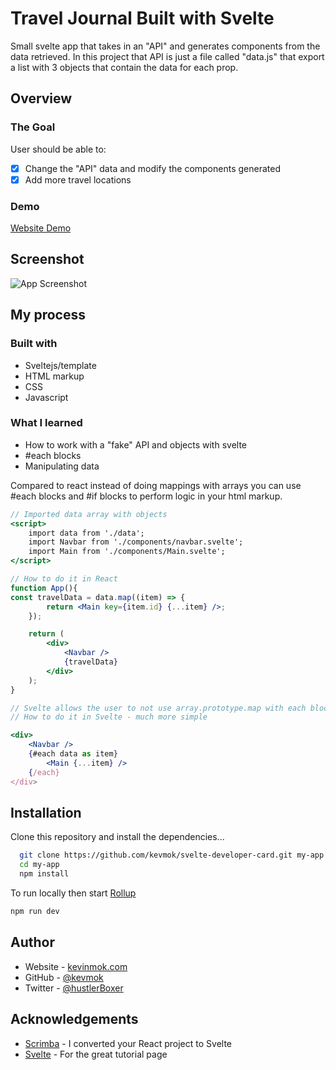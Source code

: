 # Travel Journal Built with Svelte

Small svelte app that takes in an "API" and generates components from the data retrieved.
In this project that API is just a file called "data.js" that export a list with 3 objects that contain the data for each prop.

## Overview

### The Goal

User should be able to:

-   [x] Change the "API" data and modify the components generated
-   [x] Add more travel locations

### Demo

[Website Demo](https://svelte-travel-journal.vercel.app/)

## Screenshot

![App Screenshot](https://i.imgur.com/2AIplBD.jpg)

## My process

### Built with

-   Sveltejs/template
-   HTML markup
-   CSS
-   Javascript

### What I learned

-   How to work with a "fake" API and objects with svelte
-   #each blocks
-   Manipulating data

Compared to react instead of doing mappings with arrays you can use #each blocks and #if blocks to perform logic in your html markup.

```jsx
// Imported data array with objects
<script>
    import data from './data';
    import Navbar from './components/navbar.svelte';
    import Main from './components/Main.svelte';
</script>

// How to do it in React
function App(){
const travelData = data.map((item) => {
        return <Main key={item.id} {...item} />;
    });

    return (
        <div>
            <Navbar />
            {travelData}
        </div>
    );
}

// Svelte allows the user to not use array.prototype.map with each blocks
// How to do it in Svelte - much more simple

<div>
    <Navbar />
    {#each data as item}
        <Main {...item} />
    {/each}
</div>

```

## Installation

Clone this repository and install the dependencies...

```bash
  git clone https://github.com/kevmok/svelte-developer-card.git my-app
  cd my-app
  npm install
```

To run locally then start [Rollup](https://rollupjs.org)

```bash
npm run dev
```

## Author

-   Website - [kevinmok.com](https://kevinmok.com)
-   GitHub - [@kevmok](https://www.github.com/Kevmok)
-   Twitter - [@hustlerBoxer](https://twitter.com/hustlerBoxer)

## Acknowledgements

-   [Scrimba](https://scrimba.com) - I converted your React project to Svelte
-   [Svelte](https://svelte.dev/) - For the great tutorial page
